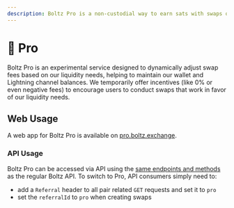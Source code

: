 ```yaml
---
description: Boltz Pro is a non-custodial way to earn sats with swaps on Boltz.
---
```


# 🏅 Pro

Boltz Pro is an experimental service designed to dynamically adjust swap fees based on our liquidity needs, helping to maintain our wallet and Lightning channel balances. We temporarily offer incentives (like 0% or even negative fees) to encourage users to conduct swaps that work in favor of our liquidity needs.

## Web Usage

A web app for Boltz Pro is available on [pro.boltz.exchange](https://pro.boltz.exchange/).

### API Usage

Boltz Pro can be accessed via API using the [same endpoints and methods ](api-v2.md)as the regular Boltz API. To switch to Pro, API consumers simply need to:

* add a `Referral` header to all pair related `GET` requests and set it to `pro`
* set the `referralId` to `pro` when creating swaps

